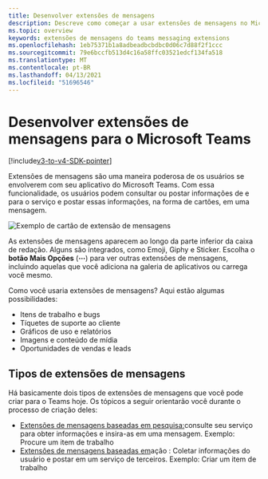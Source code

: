 ```yaml
---
title: Desenvolver extensões de mensagens
description: Descreve como começar a usar extensões de mensagens no Microsoft Teams
ms.topic: overview
keywords: extensões de mensagens do teams messaging extensions
ms.openlocfilehash: 1eb75371b1a8adbeadbcbdbc0d06c7d88f2f1ccc
ms.sourcegitcommit: 79e6bccfb513d4c16a58ffc03521edcf134fa518
ms.translationtype: MT
ms.contentlocale: pt-BR
ms.lasthandoff: 04/13/2021
ms.locfileid: "51696546"
---
```

# <a name="develop-messaging-extensions-for-microsoft-teams"></a>Desenvolver extensões de mensagens para o Microsoft Teams

[!include[v3-to-v4-SDK-pointer](~/includes/v3-to-v4-pointer-me.md)]

Extensões de mensagens são uma maneira poderosa de os usuários se envolverem com seu aplicativo do Microsoft Teams. Com essa funcionalidade, os usuários podem consultar ou postar informações de e para o serviço e postar essas informações, na forma de cartões, em uma mensagem.

![Exemplo de cartão de extensão de mensagens](~/assets/images/compose-extensions/ceexample.png)

As extensões de mensagens aparecem ao longo da parte inferior da caixa de redação. Alguns são integrados, como Emoji, Giphy e Sticker. Escolha o **botão Mais Opções** (**&#8943;**) para ver outras extensões de mensagens, incluindo aquelas que você adiciona na galeria de aplicativos ou carrega você mesmo.

Como você usaria extensões de mensagens? Aqui estão algumas possibilidades:

* Itens de trabalho e bugs
* Tíquetes de suporte ao cliente
* Gráficos de uso e relatórios
* Imagens e conteúdo de mídia
* Oportunidades de vendas e leads

## <a name="types-of-messaging-extensions"></a>Tipos de extensões de mensagens

Há basicamente dois tipos de extensões de mensagens que você pode criar para o Teams hoje. Os tópicos a seguir orientarão você durante o processo de criação deles:

* [Extensões de mensagens baseadas em pesquisa:](~/resources/messaging-extension-v3/search-extensions.md)consulte seu serviço para obter informações e insira-as em uma mensagem. Exemplo: Procure um item de trabalho
* [Extensões de mensagens baseadas em](~/resources/messaging-extension-v3/create-extensions.md)ação : Coletar informações do usuário e postar em um serviço de terceiros. Exemplo: Criar um item de trabalho
